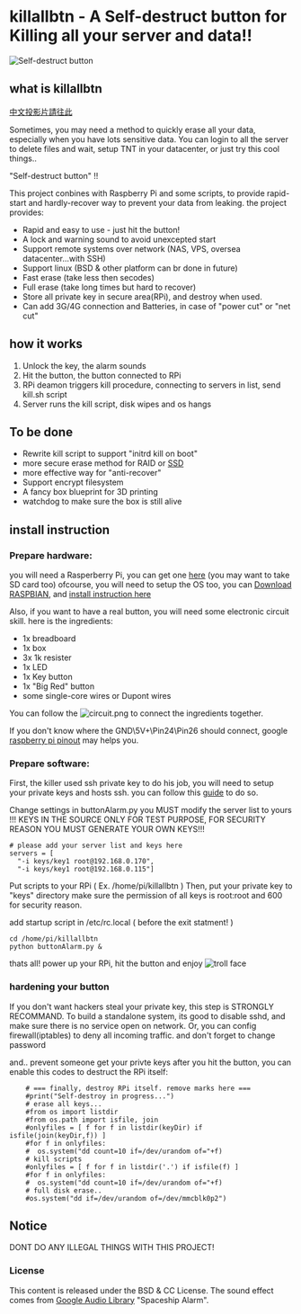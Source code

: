killallbtn - A Self-destruct button for Killing all your server and data!!
=============

![Self-destruct button](https://c1.staticflickr.com/9/8385/8602816297_af960b44e9_k.jpg)

## what is killallbtn ##

[中文投影片請往此](http://slides.com/sakura26/self-terminator)

Sometimes, you may need a method to quickly erase all your data, especially when you have lots sensitive data.
You can login to all the server to delete files and wait, setup TNT in your datacenter,
or just try this cool things..

"Self-destruct button" !!

This project conbines with Raspberry Pi and some scripts, to provide rapid-start and hardly-recover way to prevent your data from leaking. the project provides:

- Rapid and easy to use - just hit the button!
- A lock and warning sound to avoid unexcepted start
- Support remote systems over network (NAS, VPS, oversea datacenter...with SSH)
- Support linux (BSD & other platform can br done in future)
- Fast erase (take less then secodes)
- Full erase (take long times but hard to recover)
- Store all private key in secure area(RPi), and destroy when used.
- Can add 3G/4G connection and Batteries, in case of "power cut" or "net cut"


## how it works ##

1. Unlock the key, the alarm sounds
2. Hit the button, the button connected to RPi
3. RPi deamon triggers kill procedure, connecting to servers in list, send kill.sh script
4. Server runs the kill script, disk wipes and os hangs

## To be done ##

- Rewrite kill script to support "initrd kill on boot"
- more secure erase method for RAID or [SSD](https://www.thomas-krenn.com/en/wiki/SSD_Secure_Erase)
- more effective way for "anti-recover"
- Support encrypt filesystem
- A fancy box blueprint for 3D printing
- watchdog to make sure the box is still alive

## install instruction ##

### Prepare hardware: ###
you will need a Rasperberry Pi, you can get one [here](https://www.raspberrypi.org) (you may want to take SD card too)
ofcourse, you will need to setup the OS too, you can [Download RASPBIAN](https://www.raspberrypi.org/downloads/), and [install instruction here](https://www.raspberrypi.org/documentation/installation/installing-images/)

Also, if you want to have a real button, you will need some electronic circuit skill.
here is the ingredients:
- 1x breadboard
- 1x box
- 3x 1k resister
- 1x LED
- 1x Key button
- 1x "Big Red" button
- some single-core wires or Dupont wires

You can follow the ![circuit.png](https://raw.githubusercontent.com/sakura26/killallbtn/master/circuit.png) to connect the ingredients together.

If you don't know where the GND\5V+\Pin24\Pin26 should connect, google [raspberry pi pinout](https://www.google.com.tw/search?q=raspberry+pi+pinout&es_sm=91&tbm=isch&tbo=u&source=univ&sa=X&ei=ZR5hVc-KC4Xg8gXgwYGICQ&ved=0CB0QsAQ#imgrc=1TnjLqridDLpxM%253A%3Bpto2jAOMLfe_LM%3Bhttp%253A%252F%252Fwww.megaleecher.net%252Fsites%252Fdefault%252Ffiles%252Fimages%252Fraspberry-pi-rev2-gpio-pinout.jpg%3Bhttp%253A%252F%252Fwww.megaleecher.net%252FRaspberry_Pi_GPIO_Pinout_Helper%3B1050%3B733) may helps you.

### Prepare software: ###

First, the killer used ssh private key to do his job, 
you will need to setup your private keys and hosts ssh.
you can follow this [guide](http://www.ece.uci.edu/~chou/ssh-key.html) to do so.

Change settings in buttonAlarm.py
you MUST modify the server list to yours
!!! KEYS IN THE SOURCE ONLY FOR TEST PURPOSE, FOR SECURITY REASON YOU MUST GENERATE YOUR OWN KEYS!!!
```
# please add your server list and keys here
servers = [
  "-i keys/key1 root@192.168.0.170",
  "-i keys/key1 root@192.168.0.115"]
```

Put scripts to your RPi ( Ex. /home/pi/killallbtn )
Then, put your private key to "keys" directory
make sure the permission of all keys is root:root and 600 for security reason.

add startup script in /etc/rc.local ( before the exit statment! )
```
cd /home/pi/killallbtn 
python buttonAlarm.py &
```

thats all! power up your RPi, hit the button and enjoy 
![troll face](http://cdn.alltheragefaces.com/img/faces/svg/troll-troll-face.svg)

### hardening your button ###

If you don't want hackers steal your private key, this step is STRONGLY RECOMMAND.
To build a standalone system, its good to disable sshd, and make sure there is no service open on network.
Or, you can config firewall(iptables) to deny all incoming traffic.
and don't forget to change password

and.. prevent someone get your privte keys after you hit the button, you can enable this codes to destruct the RPi itself:
```
    # === finally, destroy RPi itself. remove marks here ===
    #print("Self-destroy in progress...")
    # erase all keys...
    #from os import listdir
    #from os.path import isfile, join
    #onlyfiles = [ f for f in listdir(keyDir) if isfile(join(keyDir,f)) ]
    #for f in onlyfiles:
    #  os.system("dd count=10 if=/dev/urandom of="+f)
    # kill scripts
    #onlyfiles = [ f for f in listdir('.') if isfile(f) ]
    #for f in onlyfiles:
    #  os.system("dd count=10 if=/dev/urandom of="+f)
    # full disk erase..
    #os.system("dd if=/dev/urandom of=/dev/mmcblk0p2")
```

## Notice ##

DONT DO ANY ILLEGAL THINGS WITH THIS PROJECT!

### License ###

This content is released under the BSD & CC License.
The sound effect comes from [Google Audio Library](https://www.youtube.com/audiolibrary/music) "Spaceship Alarm".